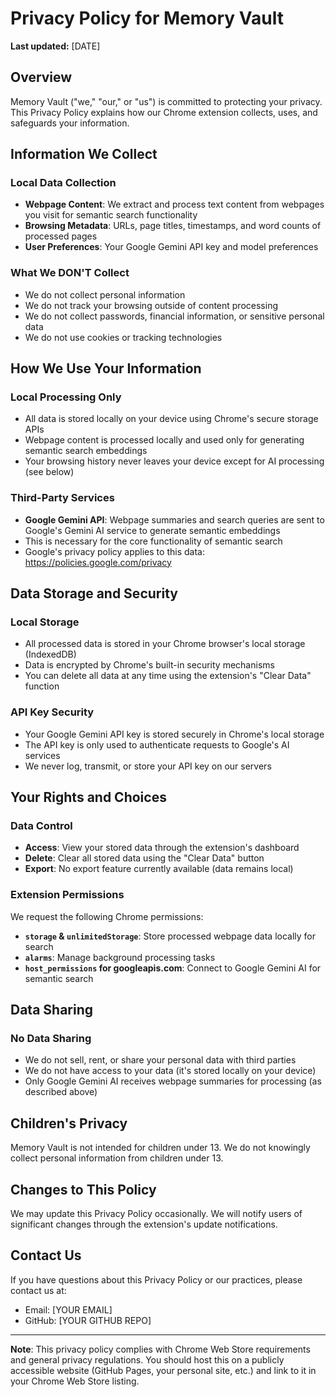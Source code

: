 # Privacy Policy for Memory Vault

**Last updated:** [DATE]

## Overview

Memory Vault ("we," "our," or "us") is committed to protecting your privacy. This Privacy Policy explains how our Chrome extension collects, uses, and safeguards your information.

## Information We Collect

### **Local Data Collection**
- **Webpage Content**: We extract and process text content from webpages you visit for semantic search functionality
- **Browsing Metadata**: URLs, page titles, timestamps, and word counts of processed pages
- **User Preferences**: Your Google Gemini API key and model preferences

### **What We DON'T Collect**
- We do not collect personal information
- We do not track your browsing outside of content processing
- We do not collect passwords, financial information, or sensitive personal data
- We do not use cookies or tracking technologies

## How We Use Your Information

### **Local Processing Only**
- All data is stored locally on your device using Chrome's secure storage APIs
- Webpage content is processed locally and used only for generating semantic search embeddings
- Your browsing history never leaves your device except for AI processing (see below)

### **Third-Party Services**
- **Google Gemini API**: Webpage summaries and search queries are sent to Google's Gemini AI service to generate semantic embeddings
- This is necessary for the core functionality of semantic search
- Google's privacy policy applies to this data: https://policies.google.com/privacy

## Data Storage and Security

### **Local Storage**
- All processed data is stored in your Chrome browser's local storage (IndexedDB)
- Data is encrypted by Chrome's built-in security mechanisms
- You can delete all data at any time using the extension's "Clear Data" function

### **API Key Security**
- Your Google Gemini API key is stored securely in Chrome's local storage
- The API key is only used to authenticate requests to Google's AI services
- We never log, transmit, or store your API key on our servers

## Your Rights and Choices

### **Data Control**
- **Access**: View your stored data through the extension's dashboard
- **Delete**: Clear all stored data using the "Clear Data" button
- **Export**: No export feature currently available (data remains local)

### **Extension Permissions**
We request the following Chrome permissions:
- **`storage` & `unlimitedStorage`**: Store processed webpage data locally for search
- **`alarms`**: Manage background processing tasks
- **`host_permissions` for googleapis.com**: Connect to Google Gemini AI for semantic search

## Data Sharing

### **No Data Sharing**
- We do not sell, rent, or share your personal data with third parties
- We do not have access to your data (it's stored locally on your device)
- Only Google Gemini AI receives webpage summaries for processing (as described above)

## Children's Privacy

Memory Vault is not intended for children under 13. We do not knowingly collect personal information from children under 13.

## Changes to This Policy

We may update this Privacy Policy occasionally. We will notify users of significant changes through the extension's update notifications.

## Contact Us

If you have questions about this Privacy Policy or our practices, please contact us at:
- Email: [YOUR EMAIL]
- GitHub: [YOUR GITHUB REPO]

---

**Note**: This privacy policy complies with Chrome Web Store requirements and general privacy regulations. You should host this on a publicly accessible website (GitHub Pages, your personal site, etc.) and link to it in your Chrome Web Store listing. 